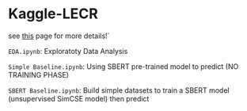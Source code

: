 # Kaggle-LECR
see [this](https://www.kaggle.com/competitions/learning-equality-curriculum-recommendations) page for more details!`

`EDA.ipynb`: Exploratoty Data Analysis

`Simple Baseline.ipynb`: Using SBERT pre-trained model to predict (NO TRAINING PHASE)

`SBERT Baseline.ipynb`: Build simple datasets to train a SBERT model (unsupervised SimCSE model) then predict
